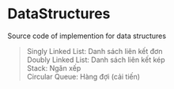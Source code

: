 # DataStructures
Source code of implemention for data structures
>Singly Linked List: Danh sách liên kết đơn\
>Doubly Linked List: Danh sách liên kết kép\
>Stack: Ngăn xếp\
>Circular Queue: Hàng đợi (cải tiến)
